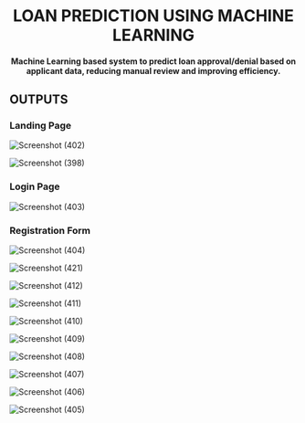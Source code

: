 <h1 align='center'> LOAN PREDICTION USING MACHINE LEARNING </h1>

<h4 align='center'> Machine Learning based system to predict loan approval/denial based on applicant data, reducing manual review and improving efficiency. </h4>

## OUTPUTS

### Landing Page


![Screenshot (402)](https://github.com/AtharvaIngale/Loan-Prediction-System/assets/94461630/2ab0d41e-2637-45c3-9098-8e579e887265)

![Screenshot (398)](https://github.com/AtharvaIngale/Loan-Prediction-System/assets/94461630/ffdeb75a-f70b-458e-a705-c1d7c7e9c458)

### Login Page

![Screenshot (403)](https://github.com/AtharvaIngale/Loan-Prediction-System/assets/94461630/b467d56b-8cda-43cb-8691-33f942f564ec)

### Registration Form

![Screenshot (404)](https://github.com/AtharvaIngale/Loan-Prediction-System/assets/94461630/1b1d6234-be25-4b5d-871a-5fbcf961b661)

![Screenshot (421)](https://github.com/AtharvaIngale/Loan-Prediction-System/assets/94461630/026d56d6-f49f-49a5-9763-12f56b478562)

![Screenshot (412)](https://github.com/AtharvaIngale/Loan-Prediction-System/assets/94461630/92573a28-9ace-43eb-bcb6-4a7a4a33f866)

![Screenshot (411)](https://github.com/AtharvaIngale/Loan-Prediction-System/assets/94461630/6b1d083a-e07e-4fcd-901c-0d2538d78056)

![Screenshot (410)](https://github.com/AtharvaIngale/Loan-Prediction-System/assets/94461630/b1380d33-8f3d-4b78-a87a-17df741b2575)

![Screenshot (409)](https://github.com/AtharvaIngale/Loan-Prediction-System/assets/94461630/2a8983b3-f90b-45f7-a5f5-65cd35220c2f)

![Screenshot (408)](https://github.com/AtharvaIngale/Loan-Prediction-System/assets/94461630/aad7b391-438b-499b-9038-75c104df390a)

![Screenshot (407)](https://github.com/AtharvaIngale/Loan-Prediction-System/assets/94461630/837306d3-9cc8-4d0f-a579-10e5d7bb9278)

![Screenshot (406)](https://github.com/AtharvaIngale/Loan-Prediction-System/assets/94461630/42865090-3860-4d08-b4e2-5b81386502c8)

![Screenshot (405)](https://github.com/AtharvaIngale/Loan-Prediction-System/assets/94461630/e78a5179-4e81-45ae-90bf-e48891406294)


